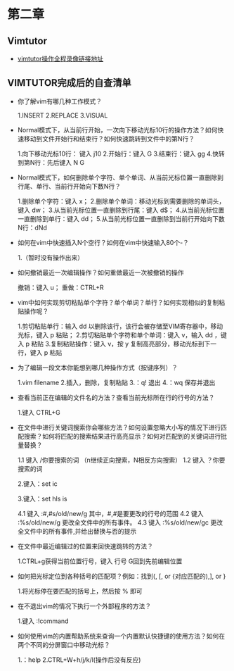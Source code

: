 # 第二章

## Vimtutor
   
 - [vimtutor操作全程录像链接地址](https://asciinema.org/a/5g34z9gACqqpUUDco8RtmhUKu) 


## VIMTUTOR完成后的自查清单

- 你了解vim有哪几种工作模式？   
    
     1.INSERT  2.REPLACE  3.VISUAL 
    

- Normal模式下，从当前行开始，一次向下移动光标10行的操作方法？如何快速移动到文件开始行和结束行？如何快速跳转到文件中的第N行？   

     1.向下移动光标10行： 键入 j10
     2.开始行：键入 G
     3.结束行：键入 gg
     4.快转到第N行：先后键入 N G
   

- Normal模式下，如何删除单个字符、单个单词、从当前光标位置一直删除到行尾、单行、当前行开始向下数N行？    

     1.删除单个字符：键入 x；
     2.删除单个单词：移动光标到需要删除的单词头，键入 dw；
     3.从当前光标位置一直删除到行尾：键入 d$；
     4.从当前光标位置一直删除到单行：键入 dd；
     5.从当前光标位置一直删除到当前行开始向下数N行：dNd


- 如何在vim中快速插入N个空行？如何在vim中快速输入80个-？

     1.（暂时没有操作出来）


- 如何撤销最近一次编辑操作？如何重做最近一次被撤销的操作   

    撤销：键入 u；  重做：CTRL+R
    

- vim中如何实现剪切粘贴单个字符？单个单词？单行？如何实现相似的复制粘贴操作呢？    
 
     1.剪切粘贴单行：输入 dd 以删除该行，该行会被存储至VIM寄存器中，移动光标，键入 p 粘贴；
     2.剪切粘贴单个字符和单个单词：键入 v，输入 dd ，键入 p 粘贴
     3.复制粘贴操作：键入 v，按 y 复制高亮部分，移动光标到下一行，键入 p 粘贴

- 为了编辑一段文本你能想到哪几种操作方式（按键序列）？

     1.vim filename
     2.插入，删除，复制粘贴
     3.：q! 退出
     4.：wq 保存并退出


- 查看当前正在编辑的文件名的方法？查看当前光标所在行的行号的方法？  

     1.键入 CTRL+G


- 在文件中进行关键词搜索你会哪些方法？如何设置忽略大小写的情况下进行匹配搜索？如何将匹配的搜索结果进行高亮显示？如何对匹配到的关键词进行批量替换？

     1.1 键入 /你要搜索的词 <enter>（n继续正向搜索，N相反方向搜索）
     1.2 键入 ？你要搜索的词 <enter>

     2.键入：set ic

     3.键入：set hls is

     4.1 键入 :#,#s/old/new/g 其中，#,#是要更改的行号的范围
     4.2 键入 :%s/old/new/g 更改全文件中的所有事件。
     4.3 键入 :%s/old/new/gc 更改全文件中的所有事件,并给出替换与否的提示
    


- 在文件中最近编辑过的位置来回快速跳转的方法？

     1.CTRL+g获得当前位置行号，键入 行号 G回到先前编辑位置


- 如何把光标定位到各种括号的匹配项？例如：找到(, [, or {对应匹配的),], or }


     1.将光标停在要匹配的括号上，然后按 % 即可


- 在不退出vim的情况下执行一个外部程序的方法？

     1.键入 :!command


- 如何使用vim的内置帮助系统来查询一个内置默认快捷键的使用方法？如何在两个不同的分屏窗口中移动光标？
  
     1.：help 
     2.CTRL+W+h/j/k/l(操作后没有反应)

